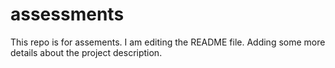 # assessments
This repo is for assements.
I am editing the README file. Adding some more details about the project description.
